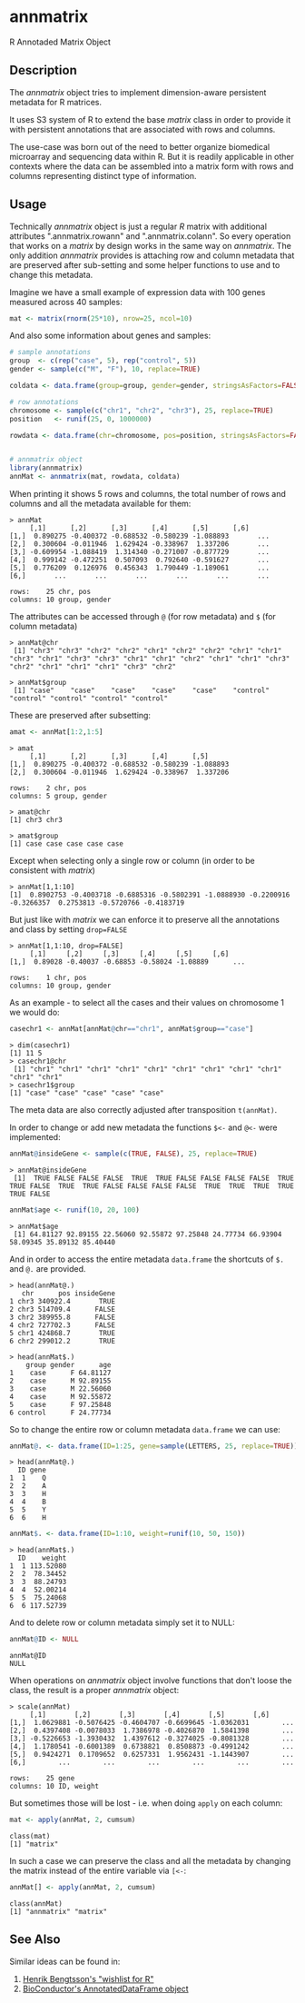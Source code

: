 # annmatrix #

R Annotaded Matrix Object

## Description ##

The *annmatrix* object tries to implement dimension-aware persistent metadata for R matrices.

It uses S3 system of R to extend the base *matrix* class in order to provide it with persistent annotations that are associated with rows and columns.

The use-case was born out of the need to better organize biomedical microarray and sequencing data within R.
But it is readily applicable in other contexts where the data can be assembled into a matrix form with rows and columns representing distinct type of information.

## Usage ##

Technically *annmatrix* object is just a regular *R* matrix with additional attributes ".annmatrix.rowann" and ".annmatrix.colann".
So every operation that works on a *matrix* by design works in the same way on *annmatrix*.
The only addition *annmatrix* provides is attaching row and column metadata that are preserved after sub-setting and some helper functions to use and to change this metadata.

Imagine we have a small example of expression data with 100 genes measured across 40 samples:

```r
mat <- matrix(rnorm(25*10), nrow=25, ncol=10)
```

And also some information about genes and samples:

```r
# sample annotations
group  <- c(rep("case", 5), rep("control", 5))
gender <- sample(c("M", "F"), 10, replace=TRUE)

coldata <- data.frame(group=group, gender=gender, stringsAsFactors=FALSE)

# row annotations
chromosome <- sample(c("chr1", "chr2", "chr3"), 25, replace=TRUE)
position   <- runif(25, 0, 1000000)

rowdata <- data.frame(chr=chromosome, pos=position, stringsAsFactors=FALSE)


# annmatrix object
library(annmatrix)
annMat <- annmatrix(mat, rowdata, coldata)
```

When printing it shows 5 rows and columns, the total number of rows and columns and all the metadata available for them:

```
> annMat
     [,1]      [,2]      [,3]      [,4]      [,5]      [,6]
[1,]  0.890275 -0.400372 -0.688532 -0.580239 -1.088893       ...
[2,]  0.300604 -0.011946  1.629424 -0.338967  1.337206       ...
[3,] -0.609954 -1.088419  1.314340 -0.271007 -0.877729       ...
[4,]  0.999142 -0.472251  0.507093  0.792640 -0.591627       ...
[5,]  0.776209  0.126976  0.456343  1.790449 -1.189061       ...
[6,]       ...       ...       ...       ...       ...       ...

rows:    25 chr, pos
columns: 10 group, gender
```

The attributes can be accessed through `@` (for row metadata) and `$` (for column metadata)

```
> annMat@chr
 [1] "chr3" "chr3" "chr2" "chr2" "chr1" "chr2" "chr2" "chr1" "chr1" "chr3" "chr1" "chr3" "chr3" "chr1" "chr1" "chr2" "chr1" "chr1" "chr3" "chr2" "chr1" "chr1" "chr1" "chr3" "chr2"

> annMat$group
 [1] "case"    "case"    "case"    "case"    "case"    "control" "control" "control" "control" "control"
```

These are preserved after subsetting:

```r
amat <- annMat[1:2,1:5]
```

```
> amat
     [,1]      [,2]      [,3]      [,4]      [,5]
[1,]  0.890275 -0.400372 -0.688532 -0.580239 -1.088893
[2,]  0.300604 -0.011946  1.629424 -0.338967  1.337206

rows:    2 chr, pos
columns: 5 group, gender

> amat@chr
[1] chr3 chr3

> amat$group
[1] case case case case case
```

Except when selecting only a single row or column (in order to be consistent with *matrix*)

```
> annMat[1,1:10]
[1]  0.8902753 -0.4003718 -0.6885316 -0.5802391 -1.0888930 -0.2200916 -0.3266357  0.2753813 -0.5720766 -0.4183719
```

But just like with *matrix* we can enforce it to preserve all the annotations and class by setting `drop=FALSE`

```
> annMat[1,1:10, drop=FALSE]
     [,1]     [,2]     [,3]     [,4]     [,5]     [,6]
[1,]  0.89028 -0.40037 -0.68853 -0.58024 -1.08889      ...

rows:    1 chr, pos
columns: 10 group, gender
```

As an example - to select all the cases and their values on chromosome 1 we would do:

```r
casechr1 <- annMat[annMat@chr=="chr1", annMat$group=="case"]
```

```
> dim(casechr1)
[1] 11 5
> casechr1@chr
 [1] "chr1" "chr1" "chr1" "chr1" "chr1" "chr1" "chr1" "chr1" "chr1" "chr1" "chr1"
> casechr1$group
[1] "case" "case" "case" "case" "case"
```

The meta data are also correctly adjusted after transposition `t(annMat)`.

In order to change or add new metadata the functions `$<-` and `@<-` were implemented:

```r
annMat@insideGene <- sample(c(TRUE, FALSE), 25, replace=TRUE)
```

```
> annMat@insideGene
 [1]  TRUE FALSE FALSE FALSE  TRUE  TRUE FALSE FALSE FALSE FALSE  TRUE  TRUE FALSE  TRUE  TRUE FALSE FALSE FALSE FALSE  TRUE  TRUE  TRUE  TRUE  TRUE FALSE
```

```r
annMat$age <- runif(10, 20, 100)
```

```
> annMat$age
 [1] 64.81127 92.89155 22.56060 92.55872 97.25848 24.77734 66.93904 58.09345 35.89132 85.40440
```

And in order to access the entire metadata `data.frame` the shortcuts of `$.` and `@.` are provided.

```
> head(annMat@.)
   chr      pos insideGene
1 chr3 340922.4       TRUE
2 chr3 514709.4      FALSE
3 chr2 389955.8      FALSE
4 chr2 727702.3      FALSE
5 chr1 424868.7       TRUE
6 chr2 299012.2       TRUE

> head(annMat$.)
    group gender      age
1    case      F 64.81127
2    case      M 92.89155
3    case      M 22.56060
4    case      M 92.55872
5    case      F 97.25848
6 control      F 24.77734
```

So to change the entire row or column metadata `data.frame` we can use:

```r
annMat@. <- data.frame(ID=1:25, gene=sample(LETTERS, 25, replace=TRUE))
```

```
> head(annMat@.)
  ID gene
1  1    Q
2  2    A
3  3    H
4  4    B
5  5    Y
6  6    H
```

```r
annMat$. <- data.frame(ID=1:10, weight=runif(10, 50, 150))
```

```
> head(annMat$.)
  ID    weight
1  1 113.52080
2  2  78.34452
3  3  88.24793
4  4  52.00214
5  5  75.24068
6  6 117.52739
```

And to delete row or column metadata simply set it to NULL:

```r
annMat@ID <- NULL
```

```
annMat@ID
NULL
```

When operations on *annmatrix* object involve functions that don't loose the class, the result is a proper *annmatrix* object:

```
> scale(annMat)
     [,1]       [,2]       [,3]       [,4]       [,5]       [,6]
[1,]  1.0629881 -0.5076425 -0.4604707 -0.6699645 -1.0362031        ...
[2,]  0.4397408 -0.0078033  1.7386978 -0.4026870  1.5841398        ...
[3,] -0.5226653 -1.3930432  1.4397612 -0.3274025 -0.8081328        ...
[4,]  1.1780541 -0.6001389  0.6738821  0.8508873 -0.4991242        ...
[5,]  0.9424271  0.1709652  0.6257331  1.9562431 -1.1443907        ...
[6,]        ...        ...        ...        ...        ...        ...

rows:    25 gene
columns: 10 ID, weight
```

But sometimes those will be lost - i.e. when doing `apply` on each column:

```r
mat <- apply(annMat, 2, cumsum)
```

```
class(mat)
[1] "matrix"
```

In such a case we can preserve the class and all the metadata by changing the matrix instead of the entire variable via `[<-`:

```r
annMat[] <- apply(annMat, 2, cumsum)
```

```
class(annMat)
[1] "annmatrix" "matrix"
```

## See Also ##

Similar ideas can be found in:

1. [Henrik Bengtsson's "wishlist for R"](https://github.com/HenrikBengtsson/Wishlist-for-R/issues/2)
2. [BioConductor's AnnotatedDataFrame object](https://bioconductor.org/packages/devel/bioc/manuals/Biobase/man/Biobase.pdf)


